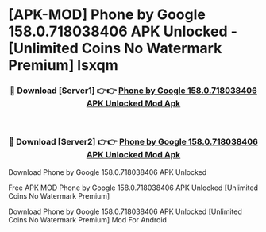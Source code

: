 # [APK-MOD] Phone by Google 158.0.718038406 APK Unlocked - [Unlimited Coins No Watermark Premium] lsxqm



<div align="center">
<h3>🔴 Download [Server1] 👉👉 <a href="https://momento.my/?title=Phone_by_Google_158.0.718038406_APK_Unlocked">Phone by Google 158.0.718038406 APK Unlocked Mod Apk</a></h3><br>

<h3>🔴 Download [Server2] 👉👉 <a href="https://momento.my/?title=Phone_by_Google_158.0.718038406_APK_Unlocked">Phone by Google 158.0.718038406 APK Unlocked Mod Apk</a></h3>
</div>



Download Phone by Google 158.0.718038406 APK Unlocked 

Free APK MOD Phone by Google 158.0.718038406 APK Unlocked [Unlimited Coins No Watermark Premium]

Download Phone by Google 158.0.718038406 APK Unlocked [Unlimited Coins No Watermark Premium] Mod For Android
